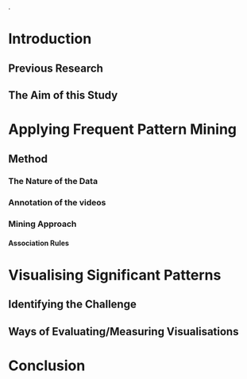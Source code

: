 .
# Introduction
## Previous Research
## The Aim of this Study
# Applying Frequent Pattern Mining
## Method
### The Nature of the Data
### Annotation of the videos
### Mining Approach
#### Association Rules
# Visualising Significant Patterns
## Identifying the Challenge
## Ways of Evaluating/Measuring Visualisations
# Conclusion
